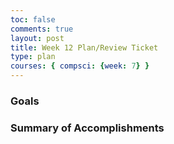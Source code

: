 ```yaml
---
toc: false
comments: true
layout: post
title: Week 12 Plan/Review Ticket 
type: plan
courses: { compsci: {week: 7} }
---
```


### Goals 


### Summary of Accomplishments